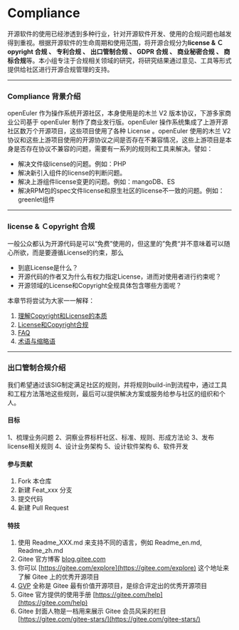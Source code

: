 # Compliance

开源软件的使用已经渗透到多种行业，针对开源软件开发、使用的合规问题也越发得到重视。根据开源软件的生命周期和使用范围，将开源合规分为**license & Ｃopyright 合规 、 专利合规 、 出口管制合规 、 GDPR 合规 、 商业秘密合规 、 商标合规**等。本小组专注于合规相关领域的研究，将研究结果通过意见、工具等形式提供给社区进行开源合规管理的支持。

---

### Compliance 背景介绍
openEuler 作为操作系统开源社区，本身使用是的木兰 V2 版本协议，下游多家商业公司基于 openEuler 制作了商业发行版。openEuler 操作系统集成了上游开源社区数万个开源项目，这些项目使用了各种 License 。openEuler 使用的木兰 V2 协议和这些上游项目使用的开源协议之间是否存在不兼容情况，这些上游项目是本身是否存在协议不兼容的问题，需要有一系列的规则和工具来解决。譬如：

- 解决文件级license的问题。例如：PHP
- 解决新引入组件的license的判断问题。
- 解决上游组件license变更的问题。例如：mangoDB、ES
- 解决RPM包的spec文件license和原生社区的license不一致的问题。例如：greenlet组件

---

### license & Ｃopyright 合规
一般公众都认为开源代码是可以“免费”使用的，但这里的”免费“并不意味着可以随心所欲，而是要遵循License的约束，那么
- 到底License是什么？
- 开源代码的作者又为什么有权力指定License，进而对使用者进行约束呢？
- 开源领域的License和Copyright全规具体包含哪些方面呢？

本章节将尝试为大家一一解释：
1. [理解Copyright和License的本质](https://gitee.com/openeuler/compliance/blob/master/guideline/Concept.md)
2. [License和Copyright合规](https://gitee.com/openeuler/compliance/blob/master/guideline/license.md)
3. [FAQ](https://gitee.com/openeuler/compliance/blob/master/guideline/faq.md)
4. [术语与缩略语](https://gitee.com/openeuler/compliance/blob/master/guideline/terms.md)

---

### 出口管制合规介绍
我们希望通过该SIG制定满足社区的规则，并将规则build-in到流程中，通过工具和工程方法落地这些规则，最后可以提供解决方案或服务给参与社区的组织和个人。

#### 目标
1、梳理业务问题
2、洞察业界标杆社区、标准、规则、形成方法论
3、发布license相关规则
4、设计业务架构
5、设计软件架构
6、软件开发

#### 参与贡献

1.  Fork 本仓库
2.  新建 Feat_xxx 分支
3.  提交代码
4.  新建 Pull Request


#### 特技

1.  使用 Readme\_XXX.md 来支持不同的语言，例如 Readme\_en.md, Readme\_zh.md
2.  Gitee 官方博客 [blog.gitee.com](https://blog.gitee.com)
3.  你可以 [https://gitee.com/explore](https://gitee.com/explore) 这个地址来了解 Gitee 上的优秀开源项目
4.  [GVP](https://gitee.com/gvp) 全称是 Gitee 最有价值开源项目，是综合评定出的优秀开源项目
5.  Gitee 官方提供的使用手册 [https://gitee.com/help](https://gitee.com/help)
6.  Gitee 封面人物是一档用来展示 Gitee 会员风采的栏目 [https://gitee.com/gitee-stars/](https://gitee.com/gitee-stars/)
